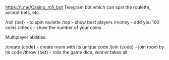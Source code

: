 https://t.me/Casino_roll_bot
Telegram bot which can spin the roulette, accept bets, etc.

/roll {bet} - to spin roulette
/top - show best players
/money - add you 100 coins
/check - show the number of your coins

Multiplayer abilities:

/create {code} - create room with its unique code
/join {code} - join room by its code
/throw {bet} - rolls the game dice, winner takes all


